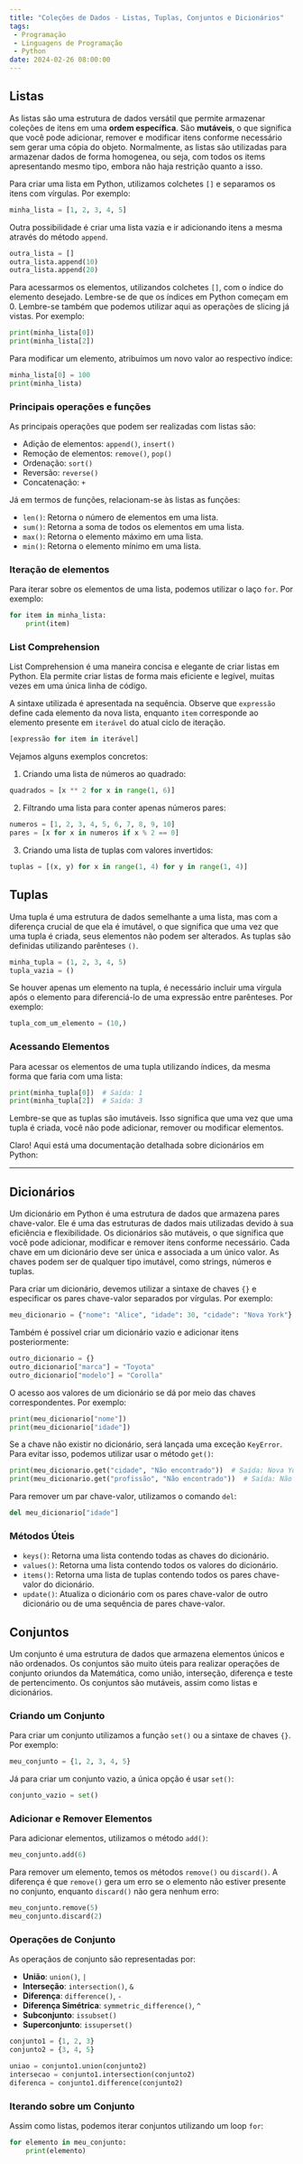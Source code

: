 ```yaml
---
title: "Coleções de Dados - Listas, Tuplas, Conjuntos e Dicionários"
tags:
 - Programação
 - Linguagens de Programação
 - Python
date: 2024-02-26 08:00:00
---
```


## Listas

As listas são uma estrutura de dados versátil que permite armazenar coleções de itens em uma **ordem específica**. São **mutáveis**, o que significa que você pode adicionar, remover e modificar itens conforme necessário sem gerar uma cópia do objeto. Normalmente, as listas são utilizadas para armazenar dados de forma homogenea, ou seja, com todos os items apresentando mesmo tipo, embora não haja restrição quanto a isso.

Para criar uma lista em Python, utilizamos colchetes `[]` e separamos os itens com vírgulas. Por exemplo:

```python
minha_lista = [1, 2, 3, 4, 5]
```
Outra possibilidade é criar uma lista vazia e ir adicionando itens a mesma através do método `append`.

```python
outra_lista = []
outra_lista.append(10)
outra_lista.append(20)
```


Para acessarmos os elementos, utilizandos colchetes `[]`, com o índice do elemento desejado. Lembre-se de que os índices em Python começam em 0. Lembre-se também que podemos utilizar aqui as operações de slicing já vistas. Por exemplo:

```python
print(minha_lista[0]) 
print(minha_lista[2])
```

Para modificar um elemento, atribuímos um novo valor ao respectivo índice:

```python
minha_lista[0] = 100
print(minha_lista)  
```

### Principais operações e funções

As principais operações que podem ser realizadas com listas são:

- Adição de elementos: `append()`, `insert()`
- Remoção de elementos: `remove()`, `pop()`
- Ordenação: `sort()`
- Reversão: `reverse()`
- Concatenação: `+`

Já em termos de funções,  relacionam-se às listas as funções:

- `len()`: Retorna o número de elementos em uma lista.
- `sum()`: Retorna a soma de todos os elementos em uma lista.
- `max()`: Retorna o elemento máximo em uma lista.
- `min()`: Retorna o elemento mínimo em uma lista.



### Iteração de elementos

Para iterar sobre os elementos de uma lista, podemos utilizar o laço `for`. Por exemplo:

```python
for item in minha_lista:
    print(item)
```

### List Comprehension

List Comprehension é uma maneira concisa e elegante de criar listas em Python. Ela permite criar listas de forma mais eficiente e legível, muitas vezes em uma única linha de código.

A sintaxe utilizada é apresentada na sequência. Observe que `expressão` define cada elemento da nova lista, enquanto `item` corresponde ao elemento presente em `iterável` do atual ciclo de iteração.

```python
[expressão for item in iterável]
```

Vejamos alguns exemplos concretos:

1. Criando uma lista de números ao quadrado:

```python
quadrados = [x ** 2 for x in range(1, 6)]
```

2. Filtrando uma lista para conter apenas números pares:

```python
numeros = [1, 2, 3, 4, 5, 6, 7, 8, 9, 10]
pares = [x for x in numeros if x % 2 == 0]
```

3. Criando uma lista de tuplas com valores invertidos:

```python
tuplas = [(x, y) for x in range(1, 4) for y in range(1, 4)]
```


## Tuplas


 

Uma tupla é uma estrutura de dados semelhante a uma lista, mas com a diferença crucial de que ela é imutável, o que significa que uma vez que uma tupla é criada, seus elementos não podem ser alterados. As tuplas são definidas utilizando parênteses `()`.


```python
minha_tupla = (1, 2, 3, 4, 5)
tupla_vazia = ()
```
 
Se houver apenas um elemento na tupla, é necessário incluir uma vírgula após o elemento para diferenciá-lo de uma expressão entre parênteses. Por exemplo:

```python
tupla_com_um_elemento = (10,)
```

### Acessando Elementos

Para acessar os elementos de uma tupla utilizando índices, da mesma forma que faria com uma lista:

```python
print(minha_tupla[0])  # Saída: 1
print(minha_tupla[2])  # Saída: 3
```

Lembre-se que as tuplas são imutáveis. Isso significa que uma vez que uma tupla é criada, você não pode adicionar, remover ou modificar elementos.  




Claro! Aqui está uma documentação detalhada sobre dicionários em Python:

---

## Dicionários 

Um dicionário em Python é uma estrutura de dados que armazena pares chave-valor. Ele é uma das estruturas de dados mais utilizadas devido à sua eficiência e flexibilidade. Os dicionários são mutáveis, o que significa que você pode adicionar, modificar e remover itens conforme necessário. Cada chave em um dicionário deve ser única e associada a um único valor. As chaves podem ser de qualquer tipo imutável, como strings, números e tuplas.



Para criar um dicionário, devemos utilizar a sintaxe de chaves `{}` e especificar os pares chave-valor separados por vírgulas. Por exemplo:

```python
meu_dicionario = {"nome": "Alice", "idade": 30, "cidade": "Nova York"}
```

Também é possível criar um dicionário vazio e adicionar itens posteriormente:

```python
outro_dicionario = {}
outro_dicionario["marca"] = "Toyota"
outro_dicionario["modelo"] = "Corolla"
```

O acesso aos valores de um dicionário se dá por meio das chaves correspondentes. Por exemplo:

```python
print(meu_dicionario["nome"])
print(meu_dicionario["idade"])
```

Se a chave não existir no dicionário, será lançada uma exceção `KeyError`. Para evitar isso, podemos utilizar usar o método `get()`:

```python
print(meu_dicionario.get("cidade", "Não encontrado"))  # Saída: Nova York
print(meu_dicionario.get("profissão", "Não encontrado"))  # Saída: Não encontrado
```

Para remover um par chave-valor, utilizamos o comando `del`:

```python
del meu_dicionario["idade"]
```

### Métodos Úteis

- `keys()`: Retorna uma lista contendo todas as chaves do dicionário.
- `values()`: Retorna uma lista contendo todos os valores do dicionário.
- `items()`: Retorna uma lista de tuplas contendo todos os pares chave-valor do dicionário.
- `update()`: Atualiza o dicionário com os pares chave-valor de outro dicionário ou de uma sequência de pares chave-valor.



## Conjuntos

Um conjunto é uma estrutura de dados que armazena elementos únicos e não ordenados. Os conjuntos são muito úteis para realizar operações de conjunto oriundos da Matemática, como união, interseção, diferença e teste de pertencimento. Os conjuntos são mutáveis, assim como listas e dicionários.

### Criando um Conjunto

Para criar um conjunto utilizamos a função `set()` ou a sintaxe de chaves `{}`. Por exemplo:

```python
meu_conjunto = {1, 2, 3, 4, 5}
```
Já para criar um conjunto vazio, a única opção é usar `set()`:

```python
conjunto_vazio = set()
```

### Adicionar e Remover Elementos

Para adicionar elementos, utilizamos o método `add()`:

```python
meu_conjunto.add(6)
```

Para remover um elemento, temos os métodos `remove()` ou `discard()`. A diferença é que `remove()` gera um erro se o elemento não estiver presente no conjunto, enquanto `discard()` não gera nenhum erro:

```python
meu_conjunto.remove(5)
meu_conjunto.discard(2)
```

### Operações de Conjunto

As operaçãos de conjunto são representadas por:

- **União**: `union()`, `|`
- **Interseção**: `intersection()`, `&`
- **Diferença**: `difference()`, `-`
- **Diferença Simétrica**: `symmetric_difference()`, `^`
- **Subconjunto**: `issubset()`
- **Superconjunto**: `issuperset()`

```python
conjunto1 = {1, 2, 3}
conjunto2 = {3, 4, 5}

uniao = conjunto1.union(conjunto2)
intersecao = conjunto1.intersection(conjunto2)
diferenca = conjunto1.difference(conjunto2)
```

### Iterando sobre um Conjunto

Assim como listas, podemos iterar conjuntos utilizando um loop `for`:

```python
for elemento in meu_conjunto:
    print(elemento)
```